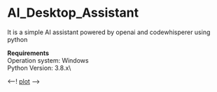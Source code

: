# AI_Desktop_Assistant
It is a simple AI assistant powered by openai and codewhisperer using python

**Requirements**\
Operation system: Windows\
Python Version: 3.8.x\

<--! [plot](./directory_1/directory_2/.../directory_n/plot.png) -->

